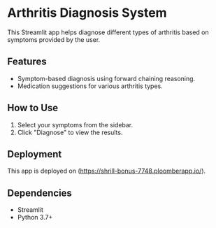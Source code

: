 # Arthritis Diagnosis System

This Streamlit app helps diagnose different types of arthritis based on symptoms provided by the user.

## Features
- Symptom-based diagnosis using forward chaining reasoning.
- Medication suggestions for various arthritis types.

## How to Use
1. Select your symptoms from the sidebar.
2. Click "Diagnose" to view the results.

## Deployment
This app is deployed on (https://shrill-bonus-7748.ploomberapp.io/).

## Dependencies
- Streamlit
- Python 3.7+

